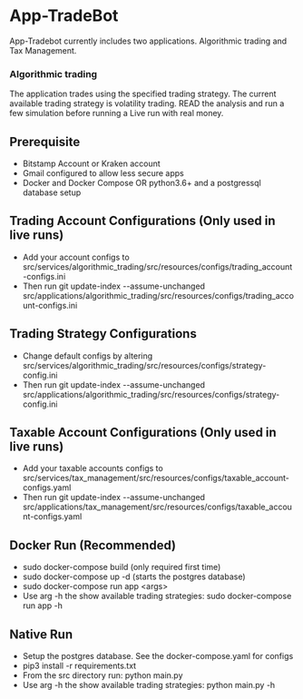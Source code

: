 # App-TradeBot
App-Tradebot currently includes two applications. Algorithmic trading and Tax Management.

### Algorithmic trading
The application trades using the specified trading strategy. The current available trading strategy is volatility trading. READ the analysis and run a few simulation before running a Live run with real money. 

## Prerequisite 
* Bitstamp Account or Kraken account
* Gmail configured to allow less secure apps
* Docker and Docker Compose OR python3.6+ and a postgressql database setup

## Trading Account Configurations (Only used in live runs)
* Add your account configs to src/services/algorithmic_trading/src/resources/configs/trading_account-configs.ini
* Then run git update-index --assume-unchanged src/applications/algorithmic_trading/src/resources/configs/trading_account-configs.ini 

## Trading Strategy Configurations
* Change default configs by altering src/services/algorithmic_trading/src/resources/configs/strategy-config.ini
* Then run git update-index --assume-unchanged src/applications/algorithmic_trading/src/resources/configs/strategy-config.ini 

## Taxable Account Configurations (Only used in live runs)
* Add your taxable accounts configs to src/services/tax_management/src/resources/configs/taxable_account-configs.yaml
* Then run git update-index --assume-unchanged src/applications/tax_management/src/resources/configs/taxable_account-configs.yaml

## Docker Run (Recommended)
* sudo docker-compose build (only required first time)
* sudo docker-compose up -d (starts the postgres database)
* sudo docker-compose run app \<args\>
* Use arg -h the show available trading strategies: sudo docker-compose run app -h

## Native Run
* Setup the postgres database. See the docker-compose.yaml for configs
* pip3 install -r requirements.txt
* From the src directory run: python main.py
* Use arg -h the show available trading strategies: python main.py -h
